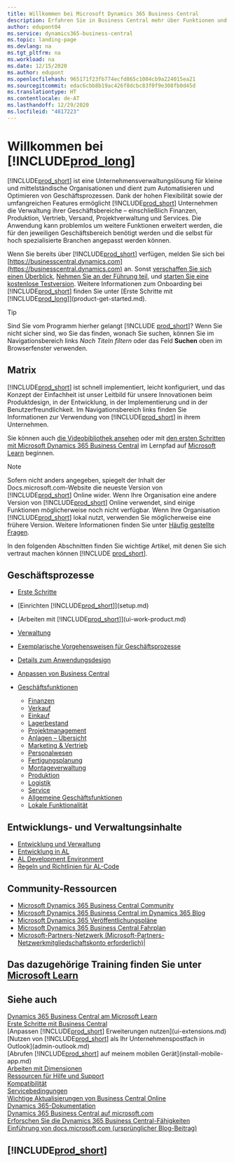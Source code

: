 ```yaml
---
title: Willkommen bei Microsoft Dynamics 365 Business Central
description: Erfahren Sie in Business Central mehr über Funktionen und Arbeitsszenarien, mit denen Unternehmen ihr Geschäft verwalten können, einschließlich Finanzen, Fertigung, Vertrieb, Versand, Projektmanagement, Services und mehr.
author: edupont04
ms.service: dynamics365-business-central
ms.topic: landing-page
ms.devlang: na
ms.tgt_pltfrm: na
ms.workload: na
ms.date: 12/15/2020
ms.author: edupont
ms.openlocfilehash: 965171f23fb774ecfd865c1004cb9a224015ea21
ms.sourcegitcommit: edac6cbb8b19ac426f8dcbc83f0f9e308fb0d45d
ms.translationtype: HT
ms.contentlocale: de-AT
ms.lasthandoff: 12/29/2020
ms.locfileid: "4817223"
---
```

# <a name="welcome-to-prod_long"></a>Willkommen bei [!INCLUDE[prod_long](includes/prod_long.md)]

[!INCLUDE[prod_short](includes/prod_short.md)] ist eine Unternehmensverwaltungslösung für kleine und mittelständische Organisationen und dient zum Automatisieren und Optimieren von Geschäftsprozessen. Dank der hohen Flexibilität sowie der umfangreichen Features ermöglicht [!INCLUDE[prod_short](includes/prod_short.md)] Unternehmen die Verwaltung ihrer Geschäftsbereiche – einschließlich Finanzen, Produktion, Vertrieb, Versand, Projektverwaltung und Services. Die Anwendung kann problemlos um weitere Funktionen erweitert werden, die für den jeweiligen Geschäftsbereich benötigt werden und die selbst für hoch spezialisierte Branchen angepasst werden können.  

Wenn Sie bereits über [!INCLUDE[prod_short](includes/prod_short.md)] verfügen, melden Sie sich bei [https://businesscentral.dynamics.com](https://businesscentral.dynamics.com) an. Sonst [verschaffen Sie sich einen Überblick](https://dynamics.microsoft.com/business-central/overview/),  [Nehmen Sie an der Führung teil](https://dynamics.microsoft.com/en-us/guidedtour/dynamics/business-central/1/1), und [starten Sie eine kostenlose Testversion](https://go.microsoft.com/fwlink/?linkid=847861). Weitere Informationen zum Onboarding bei [!INCLUDE[prod_short](includes/prod_short.md)] finden Sie unter [Erste Schritte mit [!INCLUDE[prod_long](includes/prod_long.md)]](product-get-started.md).  

> [!TIP]
> Sind Sie vom Programm hierher gelangt [!INCLUDE [prod_short](includes/prod_short.md)]? Wenn Sie nicht sicher sind, wo Sie das finden, wonach Sie suchen, können Sie im Navigationsbereich links *Nach Titeln filtern* oder das Feld **Suchen** oben im Browserfenster verwenden.

## <a name="overview"></a>Matrix

[!INCLUDE[prod_short](includes/prod_short.md)] ist schnell implementiert, leicht konfiguriert, und das Konzept der Einfachheit ist unser Leitbild für unsere Innovationen beim Produktdesign, in der Entwicklung, in der Implementierung und in der Benutzerfreundlichkeit. Im Navigationsbereich links finden Sie Informationen zur Verwendung von [!INCLUDE[prod_short](includes/prod_short.md)] in ihrem Unternehmen.  

Sie können auch [die Videobibliothek ansehen](across-videos.md) oder mit [den ersten Schritten mit Microsoft Dynamics 365 Business Central](/learn/paths/get-started-dynamics-365-business-central/) im Lernpfad auf [Microsoft Learn](/learn/dynamics365/business-central?WT.mc_id=dyn365bc_landingpage-docs) beginnen.  

> [!NOTE]
> Sofern nicht anders angegeben, spiegelt der Inhalt der Docs.microsoft.com-Website die neueste Version von [!INCLUDE[prod_short](includes/prod_short.md)] Online wider. Wenn Ihre Organisation eine andere Version von [!INCLUDE[prod_short](includes/prod_short.md)] Online verwendet, sind einige Funktionen möglicherweise noch nicht verfügbar. Wenn Ihre Organisation [!INCLUDE[prod_short](includes/prod_short.md)] lokal nutzt, verwenden Sie möglicherweise eine frühere Version. Weitere Informationen finden Sie unter [Häufig gestellte Fragen](across-faq.md).

In den folgenden Abschnitten finden Sie wichtige Artikel, mit denen Sie sich vertraut machen können [!INCLUDE [prod_short](includes/prod_short.md)].  

## <a name="business-processes"></a>Geschäftsprozesse

- [Erste Schritte](product-get-started.md)
- [Einrichten [!INCLUDE[prod_short](includes/prod_short.md)]](setup.md)
- [Arbeiten mit [!INCLUDE[prod_short](includes/prod_short.md)]](ui-work-product.md)
- [Verwaltung](admin-setup-and-administration.md)
- [Exemplarische Vorgehensweisen für Geschäftsprozesse](walkthrough-business-process-walkthroughs.md)
- [Details zum Anwendungsdesign](design-details-application-design.md)
- [Anpassen von Business Central](ui-customizing-overview.md)
- [Geschäftsfunktionen](across-business-functionality.md)

  - [Finanzen](finance.md)
  - [Verkauf](sales-manage-sales.md)
  - [Einkauf](purchasing-manage-purchasing.md)
  - [Lagerbestand](inventory-manage-inventory.md)
  - [Projektmanagement](projects-manage-projects.md)
  - [Anlagen – Übersicht](fa-manage.md)
  - [Marketing & Vertrieb](marketing-relationship-management.md)
  - [Personalwesen](hr-manage-human-resources.md)
  - [Fertigungsplanung](production-planning.md)
  - [Montageverwaltung](assembly-assemble-items.md)
  - [Produktion](production-manage-manufacturing.md)
  - [Logistik](warehouse-manage-warehouse.md)
  - [Service](service-service.md)
  - [Allgemeine Geschäftsfunktionen](ui-across-business-areas.md)
  - [Lokale Funktionalität](about-localization.md)

## <a name="development-and-administration-content"></a>Entwicklungs- und Verwaltungsinhalte

- [Entwicklung und Verwaltung](/dynamics365/business-central/dev-itpro/index)
- [Entwicklung in AL](/dynamics365/business-central/dev-itpro/developer/devenv-dev-overview)
- [AL Development Environment](/dynamics365/business-central/dev-itpro/developer/devenv-reference-overview)
- [Regeln und Richtlinien für AL-Code](/dynamics365/business-central/dev-itpro/compliance/apptest-overview)

## <a name="community-resources"></a>Community-Ressourcen

- [Microsoft Dynamics 365 Business Central Community](https://community.dynamics.com/business)
- [Microsoft Dynamics 365 Business Central im Dynamics 365 Blog](https://cloudblogs.microsoft.com/dynamics365/it/product/business-central/)
- [Microsoft Dynamics 365 Veröffentlichungspläne](https://go.microsoft.com/fwlink/?linkid=2047422)
- [Microsoft Dynamics 365 Business Central Fahrplan](https://dynamics.microsoft.com/roadmap/business-central/)
- [Microsoft-Partners-Netzwerk \(Microsoft-Partners-Netzwerkmitgliedschaftskonto erforderlich\)](https://mspartner.microsoft.com/en/us/windows/index.aspx)|  

## <a name="see-related-training-at-microsoft-learn"></a>Das dazugehörige Training finden Sie unter [Microsoft Learn](/learn/dynamics365/business-central?WT.mc_id=dyn365bc_landingpage-docs)

## <a name="see-also"></a>Siehe auch

[Dynamics 365 Business Central am Microsoft Learn](/learn/dynamics365/business-central?WT.mc_id=dyn365bc_landingpage-docs)  
[Erste Schritte mit Business Central](product-get-started.md)  
[Anpassen [!INCLUDE[prod_short](includes/prod_short.md)] Erweiterungen nutzen](ui-extensions.md)  
[Nutzen von [!INCLUDE[prod_short](includes/prod_short.md)] als Ihr Unternehmenspostfach in Outlook](admin-outlook.md)  
[Abrufen [!INCLUDE[prod_short](includes/prod_short.md)] auf meinem mobilen Gerät](install-mobile-app.md)  
[Arbeiten mit Dimensionen](finance-dimensions.md)  
[Ressourcen für Hilfe und Support](product-help-and-support.md)  
[Kompatibilität](compliance/compliance-overview.md)  
[Servicebedingungen](compliance/compliance-service-compliance.md#service-terms)  
[Wichtige Aktualisierungen von Business Central Online](/dynamics365/business-central/dev-itpro/administration/update-rollout-timelime)  
[Dynamics 365-Dokumentation](/dynamics365/)  
[Dynamics 365 Business Central auf microsoft.com](https://dynamics.microsoft.com/business-central/overview/)  
[Erforschen Sie die Dynamics 365 Business Central-Fähigkeiten](https://dynamics.microsoft.com/business-central/capabilities/)  
[Einführung von docs.microsoft.com (ursprünglicher Blog-Beitrag)](https://docs.microsoft.com/teamblog/introducing-docs-microsoft-com)  

## [!INCLUDE[prod_short](includes/free_trial_md.md)]
